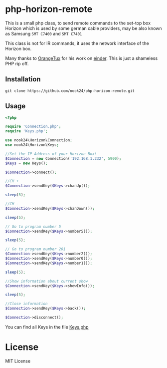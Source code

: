 # php-horizon-remote

This is a small php class, to send remote commands to the set-top box Horizon which is used by some german
cable providers, may be also known as Samsung `SMT C7400` and `SMT C7401`

This class is not for IR commands, it uses the network interface of the Horizon box.

Many thanks to [OrangeTux](https://github.com/OrangeTux) for his work on [einder](https://github.com/OrangeTux/einder). This is just a shameless PHP rip off.

## Installation
````
git clone https://github.com/nook24/php-horizon-remote.git
````

## Usage
````php
<?php

require 'Connection.php';
require 'Keys.php';

use nook24\Horizon\Connection;
use nook24\Horizon\Keys;

//Set the IP Address of your Horizon Box!
$Connection = new Connection('192.168.1.232', 5900);
$Keys = new Keys();

$Connection->connect();

//CH +
$Connection->sendKey($Keys->chanUp());

sleep(5);

//CH -
$Connection->sendKey($Keys->chanDown());

sleep(5);

// Go to program number 5
$Connection->sendKey($Keys->number5());

sleep(5);

// Go to program number 201
$Connection->sendKey($Keys->number2());
$Connection->sendKey($Keys->number0());
$Connection->sendKey($Keys->number1());

sleep(5);

//Show information about current show
$Connection->sendKey($Keys->showInfo());

sleep(5);

//Close information
$Connection->sendKey($Keys->back());

$Connection->disconnect();
````

You can find all Keys in the file [Keys.php](https://github.com/nook24/php-horizon-remote/blob/master/Keys.php)

# License
MIT License
